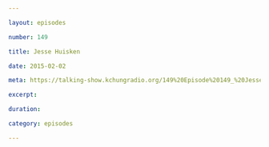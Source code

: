```yaml
---

layout: episodes

number: 149

title: Jesse Huisken

date: 2015-02-02

meta: https://talking-show.kchungradio.org/149%20Episode%20149_%20Jesse%20Huisken.mp3

excerpt: 

duration: 

category: episodes

---
```


